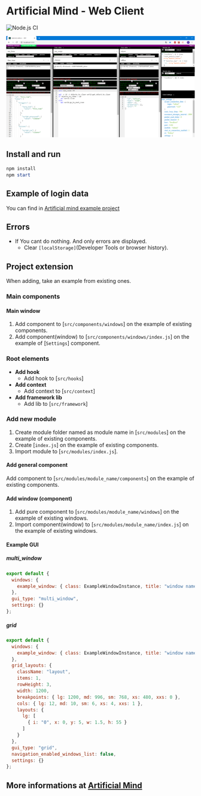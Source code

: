 # Artificial Mind - Web Client

![Node.js CI](https://github.com/Pioryd/am_web_client/workflows/Node.js%20CI/badge.svg?branch=master)

![Web Client GUI](https://github.com/Pioryd/am_web_client/blob/master/.github/web_client.png)

## Install and run

```powershell
npm install
npm start
```

## Example of login data

You can find in [Artificial mind example project](https://github.com/Pioryd/am_web_client)

## Errors

- If You cant do nothing. And only errors are displayed.
  - Clear `[localStorage]`(Developer Tools or browser history).

## Project extension

When adding, take an example from existing ones.

### Main components

#### Main window

1. Add component to [`src/components/windows`] on the example of existing components.
2. Add component(window) to [`src/components/windows/index.js`] on the example of [`Settings`] component.

### Root elements

- **Add hook**
  - Add hook to [`src/hooks`]
- **Add context**
  - Add context to [`src/context`]
- **Add framework lib**
  - Add lib to [`src/framework`]

### Add new module

1. Create module folder named as module name in [`src/modules`] on the example of existing components.
2. Create [`index.js`] on the example of existing components.
3. Import module to [`src/modules/index.js`].

#### Add general component

Add component to [`src/modules/module_name/components`] on the example of existing components.

#### Add window (component)

1. Add pure component to [`src/modules/module_name/windows`] on the example of existing windows.
2. Import component(window) to [`src/modules/module_name/index.js`] on the example of existing windows.

#### Example GUI

##### multi_window

```javascript
export default {
  windows: {
    example_window: { class: ExampleWindowInstance, title: "window name" }
  },
  gui_type: "multi_window",
  settings: {}
};
```

##### grid

```javascript
export default {
  windows: {
    example_window: { class: ExampleWindowInstance, title: "window name" }
  },
  grid_layouts: {
    className: "layout",
    items: 1,
    rowHeight: 3,
    width: 1200,
    breakpoints: { lg: 1200, md: 996, sm: 768, xs: 480, xxs: 0 },
    cols: { lg: 12, md: 10, sm: 6, xs: 4, xxs: 1 },
    layouts: {
      lg: [
        { i: "0", x: 0, y: 5, w: 1.5, h: 55 }
      ]
    }
  },
  gui_type: "grid",
  navigation_enabled_windows_list: false,
  settings: {}
};
```

## More informations at [Artificial Mind](https://www.artificialmind.dev/)
